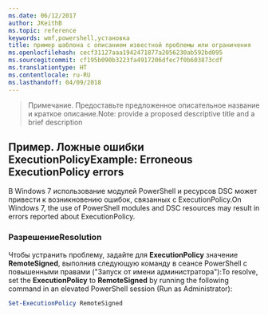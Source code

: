 ```yaml
---
ms.date: 06/12/2017
author: JKeithB
ms.topic: reference
keywords: wmf,powershell,установка
title: пример шаблона с описанием известной проблемы или ограничения
ms.openlocfilehash: cecf31127aaa1942471877a2056230ab592bd095
ms.sourcegitcommit: cf195b090b3223fa4917206dfec7f0b603873cdf
ms.translationtype: HT
ms.contentlocale: ru-RU
ms.lasthandoff: 04/09/2018
---
```

><span data-ttu-id="008f4-103">Примечание. Предоставьте предложенное описательное название и краткое описание.</span><span class="sxs-lookup"><span data-stu-id="008f4-103">Note: provide a proposed descriptive title and a brief description</span></span>

## <a name="example-erroneous-executionpolicy-errors"></a><span data-ttu-id="008f4-104">Пример. Ложные ошибки ExecutionPolicy</span><span class="sxs-lookup"><span data-stu-id="008f4-104">Example: Erroneous ExecutionPolicy errors</span></span> ##
<span data-ttu-id="008f4-105">В Windows 7 использование модулей PowerShell и ресурсов DSC может привести к возникновению ошибок, связанных с ExecutionPolicy.</span><span class="sxs-lookup"><span data-stu-id="008f4-105">On Windows 7, the use of PowerShell modules and DSC resources may result in errors reported about ExecutionPolicy.</span></span>

### <a name="resolution"></a><span data-ttu-id="008f4-106">Разрешение</span><span class="sxs-lookup"><span data-stu-id="008f4-106">Resolution</span></span>

<span data-ttu-id="008f4-107">Чтобы устранить проблему, задайте для **ExecutionPolicy** значение **RemoteSigned**, выполнив следующую команду в сеансе PowerShell с повышенными правами ("Запуск от имени администратора"):</span><span class="sxs-lookup"><span data-stu-id="008f4-107">To resolve, set the **ExecutionPolicy** to **RemoteSigned** by running the following command in an elevated PowerShell session (Run as Administrator):</span></span>

```powershell
Set-ExecutionPolicy RemoteSigned
```